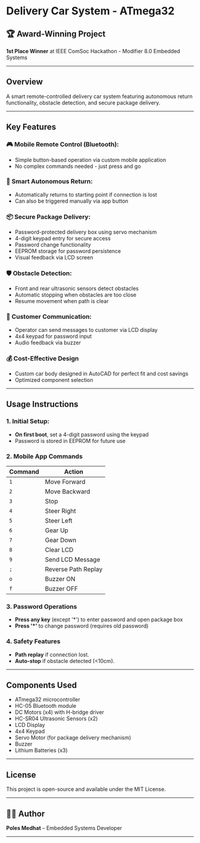 # Delivery Car System - ATmega32

## 🏆 Award-Winning Project
**1st Place Winner** at IEEE ComSoc Hackathon - Modifier 8.0 Embedded Systems

---

## Overview
A smart remote-controlled delivery car system featuring autonomous return functionality, obstacle detection, and secure package delivery.

---

## Key Features

### 🎮 Mobile Remote Control (Bluetooth):
- Simple button-based operation via custom mobile application
- No complex commands needed - just press and go

### 🔄 Smart Autonomous Return:
- Automatically returns to starting point if connection is lost
- Can also be triggered manually via app button

### 📦 Secure Package Delivery:
- Password-protected delivery box using servo mechanism
- 4-digit keypad entry for secure access
- Password change functionality
- EEPROM storage for password persistence
- Visual feedback via LCD screen

### 🛡️ Obstacle Detection:
  - Front and rear ultrasonic sensors detect obstacles
  - Automatic stopping when obstacles are too close
  - Resume movement when path is clear

### 💬 Customer Communication:
- Operator can send messages to customer via LCD display
- 4x4 keypad for password input
- Audio feedback via buzzer

### 💰 Cost-Effective Design
- Custom car body designed in AutoCAD for perfect fit and cost savings
- Optimized component selection

---

## Usage Instructions

### 1. **Initial Setup**:
   - **On first boot**, set a 4-digit password using the keypad
   - Password is stored in EEPROM for future use

### **2. Mobile App Commands**  
| Command | Action |  
|---------|--------|  
| `1` | Move Forward |  
| `2` | Move Backward |  
| `3` | Stop |  
| `4` | Steer Right |  
| `5` | Steer Left |  
| `6` | Gear Up |  
| `7` | Gear Down |  
| `8` | Clear LCD |  
| `9` | Send LCD Message |  
| `;` | Reverse Path Replay |  
| `o` | Buzzer ON |  
| `f` | Buzzer OFF |

### **3. Password Operations**  
   - **Press any key** (except '*') to enter password and open package box
   - **Press '*'** to change password (requires old password)

### **4. Safety Features**  
- **Path replay** if connection lost.  
- **Auto-stop** if obstacle detected (<10cm). 

---

## Components Used
- ATmega32 microcontroller
- HC-05 Bluetooth module
- DC Motors (x4) with H-bridge driver
- HC-SR04 Ultrasonic Sensors (x2)
- LCD Display
- 4x4 Keypad
- Servo Motor (for package delivery mechanism)
- Buzzer
- Lithium Batteries (x3)

---

## License
This project is open-source and available under the MIT License.

---

## 👨‍💻 Author

**Poles Medhat** – Embedded Systems Developer

---
